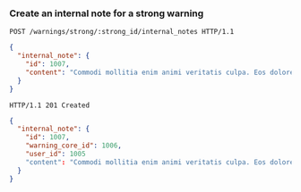 ### Create an internal note for a strong warning

```http
POST /warnings/strong/:strong_id/internal_notes HTTP/1.1
```

```json
{
  "internal_note": {
    "id": 1007,
    "content": "Commodi mollitia enim animi veritatis culpa. Eos dolorem nulla"
  }
}
```

```http
HTTP/1.1 201 Created
```

```json
{
  "internal_note": {
    "id": 1007,
    "warning_core_id": 1006,
    "user_id": 1005
    "content": "Commodi mollitia enim animi veritatis culpa. Eos dolorem nulla"
  }
}
```

